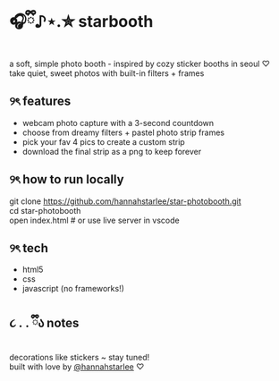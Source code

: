 # 🎧ྀི♪⋆.✮ starbooth

a soft, simple photo booth - inspired by cozy sticker booths in seoul ♡  
take quiet, sweet photos with built-in filters + frames  

## ୨ৎ features
- webcam photo capture with a 3-second countdown
- choose from dreamy filters + pastel photo strip frames
- pick your fav 4 pics to create a custom strip
- download the final strip as a png to keep forever

## ୨ৎ how to run locally
git clone https://github.com/hannahstarlee/star-photobooth.git  
cd star-photobooth  
open index.html # or use live server in vscode  

## ୨ৎ tech
- html5
- css
- javascript (no frameworks!)

## ૮ ․ ․ ྀིა notes
decorations like stickers ~ stay tuned!  
built with love by [@hannahstarlee](https://github.com/hannahstarlee) ♡
